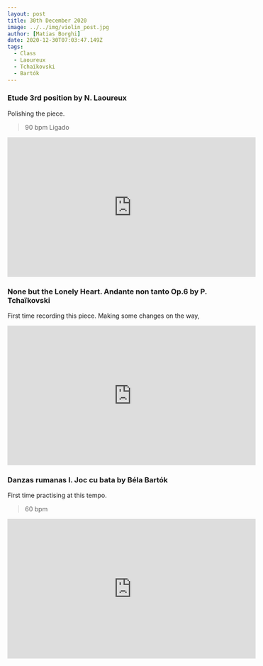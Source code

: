 ```yaml
---
layout: post
title: 30th December 2020
image: ../../img/violin_post.jpg
author: [Matias Borghi]
date: 2020-12-30T07:03:47.149Z
tags:
  - Class
  - Laoureux
  - Tchaïkovski
  - Bartók
---
```


### Etude 3rd position by N. Laoureux

Polishing the piece.

> 90 bpm Ligado

<iframe width="560" height="315" src="https://www.youtube.com/embed/Opr3Dbj3xIo" frameborder="0" allow="accelerometer; autoplay; clipboard-write; encrypted-media; gyroscope; picture-in-picture" allowfullscreen></iframe>

### None but the Lonely Heart. Andante non tanto Op.6 by P. Tchaïkovski

First time recording this piece. Making some changes on the way,

<iframe width="560" height="315" src="https://www.youtube.com/embed/jBQAJ2uQCWI" frameborder="0" allow="accelerometer; autoplay; clipboard-write; encrypted-media; gyroscope; picture-in-picture" allowfullscreen></iframe>

### Danzas rumanas I. Joc cu bata by Béla Bartók 

First time practising at this tempo.

> 60 bpm 

<iframe width="560" height="315" src="https://www.youtube.com/embed/Qu_GFaZCd3M" frameborder="0" allow="accelerometer; autoplay; clipboard-write; encrypted-media; gyroscope; picture-in-picture" allowfullscreen></iframe>